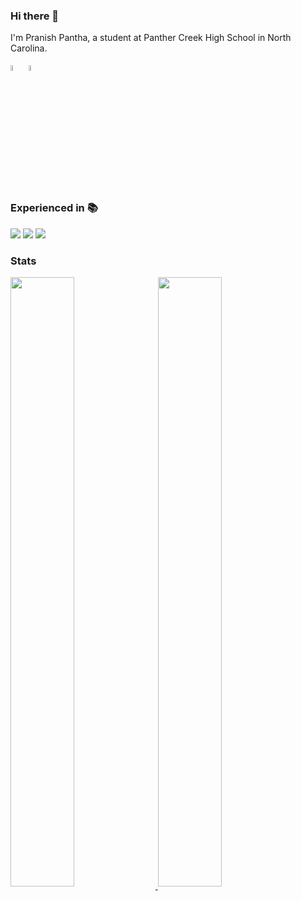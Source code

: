 ### Hi there 👋

I'm Pranish Pantha, a student at Panther Creek High School in North Carolina. 


<a href="https://www.linkedin.com/in/pranish-pantha/"><img src="https://simpleicons.org/icons/linkedin.svg" height="5%" width="5%"></a>
<a href="mailto:panthapranish4@gmail.com"><img src="https://simpleicons.org/icons/gmail.svg" height="5%" width="5%"></a>


### Experienced in 📚
![](https://img.shields.io/badge/Code-Python-blue?style=flat-square&logo=python&logoColor=white)
![](https://img.shields.io/badge/Library-Django-green?style=flat-square&logo=django&logoColor=white) 
![](https://img.shields.io/badge/Code-HTML/CSS-blue?style=flat-square&logo=html5&logoColor=white)



### Stats
<a href="https://github.com/pranish-pantha">
  <img align="center" width="45%" height="50%" style="margin-right:1%" src="https://github-readme-stats.vercel.app/api?username=pranish-pantha&show_icons=true&theme=radical&count_private=true&hide=stars,prs&include_all_commits=true" />
</a>
<a href="https://github.com/pranish-pantha">
  <img align="center" width="45%" height="50%" src="https://github-readme-stats.vercel.app/api/top-langs?username=pranish-pantha&exclude_repo=VRC-2019-20,Portfolio,Programming-Competition,Web_Cred&hide=jupyter%20notebook&layout=compact" />
</a>
